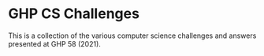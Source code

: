 # GHP CS Challenges

This is a collection of the various computer science challenges and answers presented at GHP 58 (2021).
